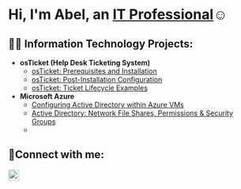 <h1>Hi, I'm Abel, an <a href="">IT Professional</a>☺</h1>

<h2>👨‍💻 Information Technology Projects:</h2>

- <b>osTicket (Help Desk Ticketing System)</b>
  - [osTicket: Prerequisites and Installation](https://github.com/abelbelay/osticket-prereqs)
  - [osTicket: Post-Installation Configuration](https://github.com/abelbelay/post-install-config)
  - [osTicket: Ticket Lifecycle Examples](https://github.com/abelbelay/ticket-lifecycle)
- <b>Microsoft Azure</b>
  - [Configuring Active Directory within Azure VMs](https://github.com/abelbelay/configure-ad)
  - [Active Directory: Network File Shares, Permissions & Security Groups](https://github.com/abelbelay/file-Shares)
  - 

<h2>🤳Connect with me:</h2>

[<img align="left" alt="Josh | LinkedIn" width="22px" src="https://cdn.jsdelivr.net/npm/simple-icons@v3/icons/linkedin.svg" />][linkedin]


[linkedin]: https://linkedin.com/in/
